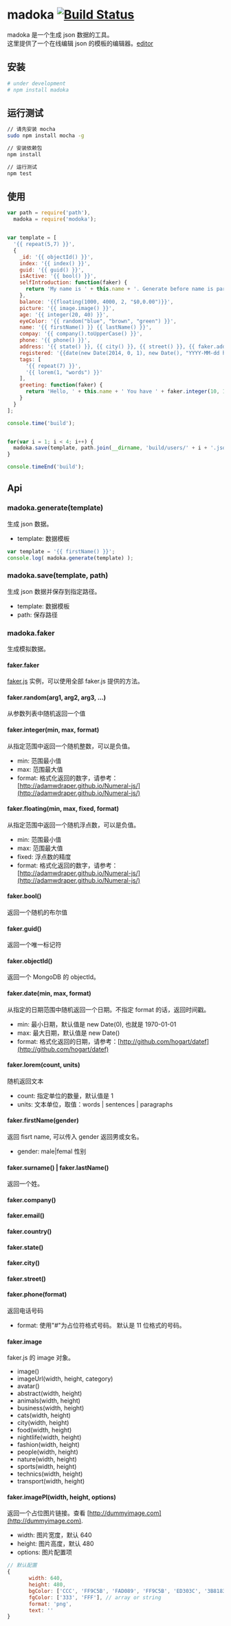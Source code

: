 # madoka [![Build Status](https://travis-ci.org/Allenice/madoka.png)](https://travis-ci.org/Allenice/madoka/)
madoka 是一个生成 json 数据的工具。<br> 这里提供了一个在线编辑 json 的模板的编辑器。[editor](http://allenice.github.io/madoka/editor/) 

## 安装
```bash
# under development
# npm install madoka
```

## 运行测试
```bash
// 请先安装 mocha
sudo npm install mocha -g

// 安装依赖包
npm install

// 运行测试
npm test
```

## 使用
```javascript
var path = require('path'),
  madoka = require('modoka');


var template = [
  '{{ repeat(5,7) }}',
  {
    _id: '{{ objectId() }}',
    index: '{{ index() }}',
    guid: '{{ guid() }}',
    isActive: '{{ bool() }}',
    selfIntroduction: function(faker) {
      return 'My name is ' + this.name + '. Generate before name is parsed';
    },
    balance: '{{floating(1000, 4000, 2, "$0,0.00")}}',
    picture: '{{ image.image() }}',
    age: '{{ integer(20, 40) }}',
    eyeColor: '{{ random("blue", "brown", "green") }}',
    name: '{{ firstName() }} {{ lastName() }}',
    compay: '{{ company().toUpperCase() }}',
    phone: '{{ phone() }}',
    address: '{{ state() }}, {{ city() }}, {{ street() }}, {{ faker.address.zipCode() }}',
    registered: '{{date(new Date(2014, 0, 1), new Date(), "YYYY-MM-dd hh:mm:ss Z")}}',
    tags: [
      '{{ repeat(7) }}',
      '{{ lorem(1, "words") }}'
    ],
    greeting: function(faker) {
      return 'Hello, ' + this.name + ' You have ' + faker.integer(10, 100) + ' unread message';
    }
  }
];

console.time('build');


for(var i = 1; i < 4; i++) {
  madoka.save(template, path.join(__dirname, 'build/users/' + i + '.json'));
}

console.timeEnd('build');
```

## Api

### madoka.generate(template)
生成 json 数据。

 - template: 数据模板
 
 ```javascript
 var template = '{{ firstName() }}';
 console.log( madoka.generate(template) );   
 ```
 
### madoka.save(template, path)

生成 json 数据并保存到指定路径。

 - template:  数据模板
 - path: 保存路径

### madoka.faker
生成模拟数据。

#### **faker.faker**
[faker.js](https://github.com/Marak/faker.js) 实例，可以使用全部 faker.js 提供的方法。

#### **faker.random(arg1, arg2, arg3, ...)**
从参数列表中随机返回一个值

#### **faker.integer(min, max, format)**

 从指定范围中返回一个随机整数，可以是负值。
 
 - min: 范围最小值
 - max: 范围最大值
 - format: 格式化返回的数字，请参考：[http://adamwdraper.github.io/Numeral-js/](http://adamwdraper.github.io/Numeral-js/)

#### **faker.floating(min, max, fixed, format)**
 
从指定范围中返回一个随机浮点数，可以是负值。

- min: 范围最小值
- max: 范围最大值
- fixed: 浮点数的精度
- format: 格式化返回的数字，请参考：[http://adamwdraper.github.io/Numeral-js/](http://adamwdraper.github.io/Numeral-js/) 

#### **faker.bool()**
返回一个随机的布尔值

#### **faker.guid()**
返回一个唯一标记符

#### **faker.objectId()**
返回一个 MongoDB 的 objectId。

#### **faker.date(min, max, format)**
从指定的日期范围中随机返回一个日期。不指定 format 的话，返回时间戳。

 - min: 最小日期，默认值是 new Date(0), 也就是 1970-01-01
 - max: 最大日期，默认值是 new Date()
 - format: 格式化返回的日期，请参考：[http://github.com/hogart/datef](http://github.com/hogart/datef)

#### **faker.lorem(count, units)**
随机返回文本

 - count: 指定单位的数量，默认值是 1
 - units: 文本单位，取值：words | sentences | paragraphs

#### **faker.firstName(gender)**
返回 fisrt name, 可以传入 gender 返回男或女名。

 - gender: male|femal  性别
 
#### **faker.surname()** | **faker.lastName()**
返回一个姓。

#### **faker.company()**
#### **faker.email()**
#### **faker.country()**
#### **faker.state()**
#### **faker.city()**
#### **faker.street()**

#### **faker.phone(format)**
返回电话号码

 - format:  使用"#"为占位符格式号码。 默认是 11 位格式的号码。

#### **faker.image**
faker.js 的 image 对象。

 - image()
 - imageUrl(width, height, category)
 - avatar()
 - abstract(width, height)
 - animals(width, height)
 - business(width, height)
 - cats(width, height)
 - city(width, height)
 - food(width, height)
 - nightlife(width, height)
 - fashion(width, height)
 - people(width, height)
 - nature(width, height)
 - sports(width, height)
 - technics(width, height)
 - transport(width, height)

#### **faker.imagePl(width, height, options)**
返回一个占位图片链接。查看 [http://dummyimage.com](http://dummyimage.com).

 - width: 图片宽度，默认 640
 - height: 图片高度，默认 480
 - options: 图片配置项
 
 ```javascript
 // 默认配置
 {
	    width: 640,
	    height: 480,
	    bgColor: ['CCC', 'FF9C5B', 'FAD089', 'FF9C5B', 'ED303C', '3B8183'], // array or string
	    fgColor: ['333', 'FFF'], // array or string
	    format: 'png',
	    text: ''
 }
 ```